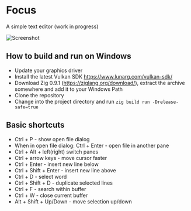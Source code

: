 # Focus

A simple text editor (work in progress)

![Screenshot](https://i.postimg.cc/bJcsH7tH/focus.png)

## How to build and run on Windows

- Update your graphics driver
- Install the latest Vulkan SDK https://www.lunarg.com/vulkan-sdk/
- Download Zig 0.9.1 (https://ziglang.org/download/), extract the archive somewhere and add it to your Windows Path
- Clone the repository
- Change into the project directory and run `zig build run -Drelease-safe=true`

## Basic shortcuts

- Ctrl + P - show open file dialog
- When in open file dialog: Ctrl + Enter - open file in another pane
- Ctrl + Alt + left(right) switch panes
- Ctrl + arrow keys - move cursor faster
- Ctrl + Enter - insert new line below
- Ctrl + Shift + Enter - insert new line above
- Ctrl + D - select word
- Ctrl + Shift + D - duplicate selected lines
- Ctrl + F - search within buffer
- Ctrl + W - close current buffer
- Alt + Shift + Up/Down - move selection up/down
